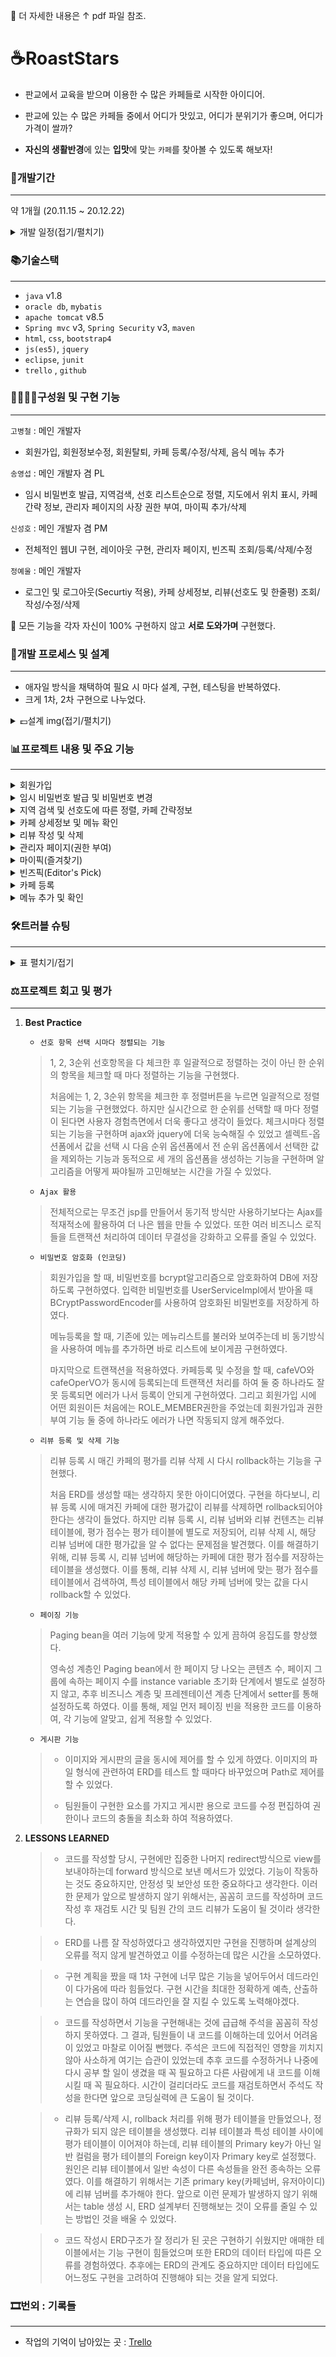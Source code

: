 🍳 더 자세한 내용은 ↑ pdf 파일 참조.





# ☕RoastStars

- 판교에서 교육을 받으며 이용한 수 많은 카페들로 시작한 아이디어.

- 판교에 있는 수 많은 카페들 중에서 어디가 맛있고, 어디가 분위기가 좋으며, 어디가 가격이 쌀까?
- **자신의 생활반경**에 있는 **입맛**에 맞는 `카페`를 찾아볼 수 있도록 해보자!





### 📆개발기간

---

약 1개월 (20.11.15 ~ 20.12.22)

<details>
<summary>개발 일정(접기/펼치기)</summary>
<div markdown="1">

- 초기 개발 일정 계획
![초기 개발 일정 계획](https://user-images.githubusercontent.com/68089565/108833785-aa152980-7610-11eb-9b8f-607865fdd9a3.png)

- 최종 개발 일정
![최종 개발 일정](https://user-images.githubusercontent.com/68089565/108833790-abdeed00-7610-11eb-8b4f-4150839d3b0d.png)

</div>
</details>





### 📚기술스택

----

- `java` v1.8 
-  `oracle db`, `mybatis`
-  `apache tomcat` v8.5
- `Spring mvc` v3, `Spring Security` v3, `maven`
- `html`, `css`, `bootstrap4`
-  `js(es5)`, `jquery`
- `eclipse`, `junit`
- `trello` , `github`





### 👨‍👩‍👦‍👦구성원 및 구현 기능

---

`고병철` : 메인 개발자

- 회원가입, 회원정보수정, 회원탈퇴, 카페 등록/수정/삭제, 음식 메뉴 추가

`송영섭` : 메인 개발자 겸 PL

- 임시 비밀번호 발급, 지역검색, 선호 리스트순으로 정렬, 지도에서 위치 표시, 카페 간략 정보, 관리자 페이지의 사장 권한 부여, 마이픽 추가/삭제

`신성호` : 메인 개발자 겸 PM

- 전체적인 웹UI 구현, 레이아웃 구현, 관리자 페이지, 빈즈픽 조회/등록/삭제/수정

`정예울` : 메인 개발자

- 로그인 및 로그아웃(Securtiy 적용), 카페 상세정보, 리뷰(선호도 및 한줄평) 조회/작성/수정/삭제



🎃 모든 기능을 각자 자신이 100% 구현하지 않고 **서로 도와가며** 구현했다.





### 📐개발 프로세스 및 설계

---

- 애자일 방식을 채택하여 필요 시 마다 설계, 구현, 테스팅을 반복하였다.
- 크게 1차, 2차 구현으로 나누었다.

<details>
<summary>💷설계 img(접기/펼치기)</summary>
<div markdown="1">

<details>
<summary>💶Usecase Diagram</summary>
<div markdown="1">

- 토의
> ![유즈케이스_1차](https://user-images.githubusercontent.com/68089565/108833872-c1ecad80-7610-11eb-9e11-c23ca772c3c7.jpg)

- 초기 UseCase Diagram
> 비회원
> ![1차_UserCaseDiagram_포폴용_비회원](https://user-images.githubusercontent.com/68089565/108833886-c4e79e00-7610-11eb-86a2-5d128085213d.jpg)

> 고객
> ![1차_UserCaseDiagram_포폴용_고객](https://user-images.githubusercontent.com/68089565/108833882-c3b67100-7610-11eb-9946-9bf60ea5eaee.jpg)

> 사장
> ![1차_UserCaseDiagram_포폴용_사장](https://user-images.githubusercontent.com/68089565/108833867-c1541700-7610-11eb-9dd6-2a993313ee6f.jpg)

> 관리자
> ![1차_UserCaseDiagram_포폴용_관리자](https://user-images.githubusercontent.com/68089565/108833884-c44f0780-7610-11eb-8f76-7ce4a28cfb1a.jpg)

- 최종 UseCase Diagram
> 비회원
> ![최종_UsecaseDiagram_비회원](https://user-images.githubusercontent.com/68089565/108833879-c31dda80-7610-11eb-8d65-79b594548d20.jpg)

> 고객
> ![최종_UsecaseDiagram_고객](https://user-images.githubusercontent.com/68089565/108833874-c2854400-7610-11eb-83b1-ef94ab095696.jpg)

> 사장
> ![최종_UsecaseDiagram_사장](https://user-images.githubusercontent.com/68089565/108833880-c3b67100-7610-11eb-9853-639f2a78ab0c.jpg)

> 관리자
> ![최종_UsecaseDiagram_관리자](https://user-images.githubusercontent.com/68089565/108833877-c31dda80-7610-11eb-88d1-031e9f3eec78.jpg)

</div>
</details>

<details>
<summary>💶ERD</summary>
<div markdown="1">

- 토의
> ![ERD_1차](https://user-images.githubusercontent.com/68089565/108834278-5820d380-7611-11eb-9b61-b8b6f0aa516d.jpg)

- 초기 논리 ERD
> ![1차_논리ERD](https://user-images.githubusercontent.com/68089565/108834290-5b1bc400-7611-11eb-809c-55583ea759af.jpeg)

- 초기 물리 ERD
> ![1차_물리ERD](https://user-images.githubusercontent.com/68089565/108834291-5bb45a80-7611-11eb-97d6-509a8f7646bf.jpeg)

- 최종 논리 ERD
> ![최종_논리ERD](https://user-images.githubusercontent.com/68089565/108834285-5a832d80-7611-11eb-9296-2d356dda3e40.jpeg)

- 최종 물리
> ![최종_물리ERD](https://user-images.githubusercontent.com/68089565/108834286-5a832d80-7611-11eb-9c57-b07142fde5cf.jpeg)

</div>
</details>

<details>
<summary>💶Class Diagram</summary>
<div markdown="1">

- 토의
> ![CD1](https://user-images.githubusercontent.com/68089565/108834449-8a323580-7611-11eb-9e12-31cec132157f.jpg)
> ![CD2](https://user-images.githubusercontent.com/68089565/108834454-8bfbf900-7611-11eb-9d01-5df6434f6c0a.jpg)

- 초기 Class Diagram
> ![1차 ClassDiagram](https://user-images.githubusercontent.com/68089565/108834509-9d450580-7611-11eb-85fc-a73695455f32.jpg)

- 최종 Class Diagram
> ![ClassDiagram](https://user-images.githubusercontent.com/68089565/108834515-9e763280-7611-11eb-9f6c-14f25e5e991e.jpg)

</div>
</details>

<details>
<summary>💶File List</summary>
<div markdown="1">

- 토의
> ![FileList](https://user-images.githubusercontent.com/68089565/108834545-a8983100-7611-11eb-8422-ea52c4a0dbef.jpg)

- 최종 File List
> ![최종 파일리스트1](https://user-images.githubusercontent.com/68089565/108834548-a9c95e00-7611-11eb-99a2-67753242793f.png)
> ![최종 파일리스트2](https://user-images.githubusercontent.com/68089565/108834551-aa61f480-7611-11eb-9aa0-6cf344f054e3.png)

</div>
</details>

<details>
<summary>💶레이아웃 및 UI 설계</summary>
<div markdown="1">

- UI 설계
> ![UI 설계](https://user-images.githubusercontent.com/68089565/108837430-96b88d00-7615-11eb-90a7-62a331517d78.jpeg)

- 초기 레이아웃
> ![초기화면1](https://user-images.githubusercontent.com/68089565/108838244-b9977100-7616-11eb-8777-9c4eddd44e69.png)
> ![초기화면2](https://user-images.githubusercontent.com/68089565/108838331-d6cc3f80-7616-11eb-896f-4e80f9940e82.png)
> ![초기화면3](https://user-images.githubusercontent.com/68089565/108838397-ee0b2d00-7616-11eb-8d3f-8aaeb840ccb5.png)
> ![초기화면4](https://user-images.githubusercontent.com/68089565/108838435-f8c5c200-7616-11eb-8f40-710fa09620a2.png)

- 최종 화면
> ![최종1](https://user-images.githubusercontent.com/68089565/108838493-0bd89200-7617-11eb-8320-04ebfa60c442.png)
> ![최종2](https://user-images.githubusercontent.com/68089565/108838588-30cd0500-7617-11eb-9040-399325088a0d.png)
> ![최종3](https://user-images.githubusercontent.com/68089565/108838629-417d7b00-7617-11eb-96bc-664ea6a88997.png)
> ![최종4](https://user-images.githubusercontent.com/68089565/108838669-4cd0a680-7617-11eb-9046-54b19682201d.png)

</div>
</details>


</div>
</details>





### 📊프로젝트 내용 및 주요 기능

---

<details>
<summary> 회원가입</summary>
<div markdown="1">

- 회원가입
> ![1 회원가입](https://github.com/LastCow9000/FinalPj_RoastStars/blob/main/img%20for%20readme/1.%ED%9A%8C%EC%9B%90%EA%B0%80%EC%9E%85.gif?raw=true)

- 사장/ 일반유저를 선택해서 가입해야 한다.(관리자에 의해 승인을 받아야 한다)
> ![2  사장회원가입](https://github.com/LastCow9000/FinalPj_RoastStars/blob/main/img%20for%20readme/2.%20%EC%82%AC%EC%9E%A5%ED%9A%8C%EC%9B%90%EA%B0%80%EC%9E%85.gif?raw=true)

</div>
</details>

<details>
<summary>임시 비밀번호 발급 및 비밀번호 변경</summary>
<div markdown="1">

- 임시 비밀번호 발급(아이디와 이름이 **일치**할 시 발급 가능하다) - 난수발생과 아스키코드를 이용
> ![3  임시 비번 발급](https://github.com/LastCow9000/FinalPj_RoastStars/blob/main/img%20for%20readme/3.%20%EC%9E%84%EC%8B%9C%20%EB%B9%84%EB%B2%88%20%EB%B0%9C%EA%B8%89.gif?raw=true)

- 비밀번호 변경
> ![3.5 비번변경](https://github.com/LastCow9000/FinalPj_RoastStars/blob/main/img%20for%20readme/3.5%20%EB%B9%84%EB%B2%88%EB%B3%80%EA%B2%BD.gif?raw=true)

</div>
</details>

<details>
<summary>지역 검색 및 선호도에 따른 정렬, 카페 간략정보 </summary>
<div markdown="1">

- 지역 검색 후 선호 항목(1, 2, 3순위)으로 지역 검색된 리스트가 **정렬**된다.(Ajax)
- 지도는 `카카오맵api`를 이용하였다.
> ![4 지역검색 및 카페 간략정보, 선호도 정렬, 지도](https://github.com/LastCow9000/FinalPj_RoastStars/blob/main/img%20for%20readme/4.%20%EC%A7%80%EC%97%AD%EA%B2%80%EC%83%89%20%EB%B0%8F%20%EC%B9%B4%ED%8E%98%20%EA%B0%84%EB%9E%B5%EC%A0%95%EB%B3%B4,%20%EC%84%A0%ED%98%B8%EB%8F%84%20%EC%A0%95%EB%A0%AC,%20%EC%A7%80%EB%8F%84.gif?raw=true)

</div>
</details>

<details>
<summary>카페 상세정보 및 메뉴 확인</summary>
<div markdown="1">

- 카페 간략정보, 마이픽 등의 경로를 통해 선택된 카페에 대한 상세정보와 메뉴를 볼 수 있다.
> ![5 카페 상세보기, 메뉴보기](https://github.com/LastCow9000/FinalPj_RoastStars/blob/main/img%20for%20readme/5.%20%EC%B9%B4%ED%8E%98%20%EC%83%81%EC%84%B8%EB%B3%B4%EA%B8%B0,%20%EB%A9%94%EB%89%B4%EB%B3%B4%EA%B8%B0.gif?raw=true)

</div>
</details>

<details>
<summary>리뷰 작성 및 삭제</summary>
<div markdown="1">

- 리뷰 작성 시, 특성값에 포인트로 평가하여, 카페 특성에 점수가 추가된다.(이 점수로 **선호도 정렬**)
- 본인이 작성한 리뷰만 삭제할 수 있다. 삭제하면 추가되었던 카페의 특성값이 다시 사라진다.
> ![6 리뷰작성 및 삭제](https://github.com/LastCow9000/FinalPj_RoastStars/blob/main/img%20for%20readme/6.%20%EB%A6%AC%EB%B7%B0%EC%9E%91%EC%84%B1%20%EB%B0%8F%20%EC%82%AD%EC%A0%9C.gif?raw=true)


</div>
</details>

<details>
<summary>관리자 페이지(권한 부여)</summary>
<div markdown="1">

- 관리자 전용 기능으로서 사장으로 회원 가입한 고객들의 정보를 확인하고 사장(매니저)**권한을 부여**할 수 있다.
> ![7 사장권한부여](https://github.com/LastCow9000/FinalPj_RoastStars/blob/main/img%20for%20readme/7.%20%EC%82%AC%EC%9E%A5%EA%B6%8C%ED%95%9C%EB%B6%80%EC%97%AC.gif?raw=true)

</div>
</details>

<details>
<summary>마이픽(즐겨찾기)</summary>
<div markdown="1">

- 카페 간략정보 or  상세정보에서 추가할 수 있다. **Ajax**로 구현하여  ☆을 클릭 시 실시간으로 추가, 제거된다.
> ![8 마이픽](https://github.com/LastCow9000/FinalPj_RoastStars/blob/main/img%20for%20readme/8.%20%EB%A7%88%EC%9D%B4%ED%94%BD.gif?raw=true)

</div>
</details>

<details>
<summary>빈즈픽(Editor's Pick)</summary>
<div markdown="1">

- 많은 카페들 중에서 홍보나 이벤트를 위해 에디터(관리자)가 직접 고른 카페의 정보를 전달하는 게시판
- 모든 유저(비회원 포함)가 볼 수 있으나, 수정/삭제는 **관리자만** 가능하다.
> ![9 빈즈픽](https://github.com/LastCow9000/FinalPj_RoastStars/blob/main/img%20for%20readme/9.%20%EB%B9%88%EC%A6%88%ED%94%BD.gif?raw=true)

</div>
</details>

<details>
<summary>카페 등록</summary>
<div markdown="1">

- 카페명은 10자 이내, 카페 설명은 200자 이내, 운영시간은 문자입력이 불가하고 36:70같이 시간은 24시 를 넘길 수 없으며 분은 60분을 넘을 수 없게 조건을 걸었다.
- 공휴일에도 운영을 하는 회원은 ‘운영함’에 체크를 하면 공휴일 등록폼이 **동적**으로 생성된다.
- 카페기본정보와 운영시간은 다른 테이블이므로 **트랜잭션**처리를 하였다.

> ![10 카페 등록](https://github.com/LastCow9000/FinalPj_RoastStars/blob/main/img%20for%20readme/10.%20%EC%B9%B4%ED%8E%98%20%EB%93%B1%EB%A1%9D.gif?raw=true)

</div>
</details>

<details>
<summary>메뉴 추가 및 확인</summary>
<div markdown="1">

- 가격은 최소 **100원 단위**로 설정했다.
> ![11 메뉴 추가 및 확인](https://github.com/LastCow9000/FinalPj_RoastStars/blob/main/img%20for%20readme/11%EB%A9%94%EB%89%B4%20%EC%B6%94%EA%B0%80%20%EB%B0%8F%20%ED%99%95%EC%9D%B8.gif?raw=true)

</div>
</details>


### 🛠트러블 슈팅

---

<details>
<summary>표 펼치기/접기</summary>
<div markdown="1">

| 이슈 내용                                                    | 해결 방안                                                    |
| :----------------------------------------------------------- | :----------------------------------------------------------- |
| 테이블 생성 도중, user라는 이름의 테이블을 생성할 수 없음을 발견했다. (에러명 : ORA-00903: invalid table name) | Oracle SQL 키워드명이어서 테이블명으로 사용할 수 없다. \|\| 이슈해결 방법: 테이블 명을 user -> rs_user로 변경했다. |
| MyBatis(mapper)에서 CafeVO와 UserVO를 JOIN하여 출력하는 과정에서, UserVO의 인스턴스 변수 중 'isEnabled' 내용이 제대로 반환되지 않음 | mapper.xml에서 <resultMap>내 <property>의 column명을 SQL 컬럼명이 아닌, VO의 인스턴스명으로 주었다. \|\| 이슈해결 방법: <result property>에서 column을 SQL 컬럼명으로 수정했다. 하지만 근본적으로 인스턴스 변수 명에 is로 시작하는 것은 좋지 않다는 것을 판단했다. 그래서 UserVO의 inEnabled 컬럼을 enabled로, rs_user 테이블의 is_enabled 컬럼을 enabled로 변경하였다. |
| 카페 정보 상세보기 페이지 구현 중, main.jsp에서 cafeDetail.jsp로 바로 이동하도록 링크("cafe-detail.do?cafeNo=9")를 걸어 경로설정을 해주었다. 그러나 링크를 클릭하면 "login-form.do" 명령어가 수행되어, loginForm.jsp로 이동하였다. | CafeController에서 cafe-detail.do 요청 시, 처리하는 메서드인 viewCafeDetail에 @Sercured("ROLE_MEMBER") 조건을 걸어주었기 때문이다. 이 조건으로 인해, 로그인이 되지 않은 상태로 cafe-detail.do 사용 시, 로그인 폼으로 자동으로 이동하였다. \|\| 해결 방법 : 누구나 접근 가능하도록 @Secure조건을 빼줬다. |
| 로그인 시도 중, 패스워드 불일치 에러가 발생했다.             | 회원가입 시, 회원가입 form에서 <input>비밀번호 와 비밀번호 확인 단계에서 name을 같은 값인 " password"로 주었다. 그 결과 비밀번호에 입력되는 값이 비밀번호와 비밀번호확인에 입력된 value값이 이중으로 들어가게 되었고 문제가 발생했다. \|\| 해결방법 : 회원가입 폼에서 패스워드 확인에 할당되어있는 name="password"를 제거하여, password에 한번만 값이 할당되도록 해주었다. |
| 페이지 이동 중 sql - invalid number 문제가 발생함. 그러나 sql 문제가 아니였음. jstl 틀린 것을 <!-- --> 주석으로 처리하여 발생함 | <%-- --%>이걸로 주석 처리해야함                              |
| 리뷰 리스트를 불러오기 위해, review 테이블과 cafe 테이블을 조인한 후, rnum를 부여하고, 이를 인라인 뷰로 이용해 다시 rs_user 테이블과 조인하는 과정에서 "ORA-00918: column ambiguously defined" 에러가 지속적으로 발생하였다. | 서브쿼리(인라인뷰)의 SELECT 문에서 review 테이블의 review_content 컬럼을 두 번 호출했기 때문이었다. 때문에 전체 쿼리문 실행 시, 인라인 뷰에 있는 두 개의 review_content 컬럼 중 어느 컬럼을 선택해야 할지 몰라 에러가 발생하였다 \|\| 이슈해결 방법: 서브쿼리(인라인뷰)의 SELECT문에서 review_content를 한 번만 기재하여 문제를 해결했다. |
| Error setting null for parameter #1 with JdbcType OTHER.이라는 오류메세지가 떴다. 카페등록은 되었지만 운영시간을 포함한 카페등록이 안됨 ->insert시 첫번째 컬럼에 null이 삽입되었다는 뜻 | registerCafe메소드에서 cafeNo를 registerCafeOperatingTimeForm메소드로 보내주었다. 그 다음 registerCafeOperatingTime메소드로 cafeNo를 보내주어야 하는데 받기만하고 registerCafeOperatingTimeForm.jsp에서 보내주는 코드를 작성하지 않았다. 솔직히 controller에서 자동으로 보내주기도 하는 줄 알았다. |
| Git Pull받고 Merge하는 과정에서 코드를 잘못 수정             | Merge하는 과정에서 잘못수정하여서 commit전으로 Rollback하려 했다. Reset -> Hard 기능으로 롤백을 하였다. 전날했던 코드가 다 삭제되어 다시 진행하였다. |
| SQL에서 Update로 멤버에서 매니저로 변경하려 했지만, 권한의 특성상 Insert를 사용해야 됨 사용 후에 권한을 올려주었던 아이디가 다시 검색이 됨 | 권한은 삭제가 아닌 추가임                       select count(*) from AUTHORITIES where username='sajang'//사용하여 카운트로 구별 |
| 리뷰 등록할 때, property table에 해당 cafe_no의 값이 update되어 영향을 주었다. 반대로 리뷰를 삭제할 때, property table에 영향을 주었던 값을 되돌려놔야한다. | 리뷰 작성 시, 입력된 각 특성에 대한 평가값에 대한 정보가 DB에 저장되어있지 않아서 삭제 시 그 전 특성 업데이트 값을 찾을 수 없다. \|\| 해결방법: 리뷰 작성 시, 리뷰 넘버에 맞는 특성값이 저장되는 테이블을 별도로 만들었다. 이를 통해 리뷰 작성할때 테이블에 입력되고, 삭제할 때 이 값을 찾아 카페에서 다시 update해서 삭제할 수 있었다. |
| header영역에 드롭다운으로 @Secured("ROLE_MANANGER")일 때, '카페 관리'를 이동하도록 했다. 그런데 드롭다운 클릭 후, 한번 이동하게 되면, 이동한 화면에서 다시 드롭다운 클릭이 먹지 않는다. (다시 홈으로 이동 후 이동해야 드롭다운 버튼이 활성화가 된다.) - 이 떄, F12를 눌러보니 aria-expanded= false 라는 내가 쓰지 않는 코드가 적혀있었다. | where username='sajang'//사용하여 카운트로 구별구글링을 통해 자바스크립트 영역에 jQuery로 선택자를 지정하여(드롭다운 버튼), 드롭다운 버튼 클릭 시 활성화되도록 하는 함수를 추가해주었다. |
| 이미지를 이용하여 등록 시 upload에는 저장이 안되고 저장이 톰켓에 저장이 됨 (만약 다른 컴도 된다면 개인 설정 문제 같음.) | copy되는 부분에서 file.getBytes()대신 uploadFile로 대체함 (파일을 업로드하기 위해, 컨트롤러를 거쳐 서버에 파일이 업로드 되고, 다시 워크스페이스에 이를 카피하는데, 이 과정에서 문제가 생겼다. 그래서 실제 업로드 된 was에 있는 이미지에 있는 이미지를 복제해서 워크스페이스에 붙여놓기로 해결했다.) |

</div>
</details>





### ⚖프로젝트 회고 및 평가

---

1. **Best Practice**

   - `선호 항목 선택 시마다 정렬되는 기능`

   >  1, 2, 3순위 선호항목을 다 체크한 후 일괄적으로 정렬하는 것이 아닌 한 순위의 항목을 체크할 때 마다 정렬하는 기능을 구현했다.
   >
   >  처음에는 1, 2, 3순위 항목을 체크한 후 정렬버튼을 누르면 일괄적으로 정렬되는 기능을 구현했었다. 하지만 실시간으로 한 순위를 선택할 때 마다 정렬이 된다면 사용자 경험측면에서 더욱 좋다고 생각이 들었다. 체크시마다 정렬되는 기능을 구현하며 ajax와  jquery에 더욱 능숙해질 수 있었고 셀렉트-옵션폼에서 값을 선택 시 다음 순위 옵션폼에서 전 순위 옵션폼에서 선택한 값을 제외하는 기능과 동적으로 세 개의 옵션폼을 생성하는 기능을 구현하며 알고리즘을 어떻게 짜야될까 고민해보는 시간을 가질 수 있었다.

   

   - `Ajax 활용`

   > 전체적으로는 무조건 jsp를 만들어서 동기적 방식만 사용하기보다는 Ajax를 적재적소에 활용하여 더 나은 웹을 만들 수 있었다. 또한 여러 비즈니스 로직들을 트랜잭션 처리하여 데이터 무결성을 강화하고 오류를 줄일 수 있었다.

   

   - `비밀번호 암호화 (인코딩)`

   >회원가입을 할 때, 비밀번호를 bcrypt알고리즘으로 암호화하여 DB에 저장하도록 구현하였다. 입력한 비밀번호를 UserServiceImpl에서 받아올 때 BCryptPasswordEncoder를 사용하여 암호화된 비밀번호를 저장하게 하였다.
   >
   >메뉴등록을 할 때, 기존에 있는 메뉴리스트를 불러와 보여주는데 비 동기방식을 사용하여 메뉴를 추가하면 바로 리스트에 보이게끔 구현하였다.
   >
   > 마지막으로 트랜잭션을 적용하였다. 카페등록 및 수정을 할 때, cafeVO와 cafeOperVO가 동시에 등록되는데 트랜잭션 처리를 하여 둘 중 하나라도 잘못 등록되면 에러가 나서 등록이 안되게 구현하였다. 그리고 회원가입 시에 어떤 회원이든 처음에는 ROLE_MEMBER권한을 주었는데 회원가입과 권한 부여 기능 둘 중에 하나라도 에러가 나면 작동되지 않게 해주었다.

   

   - `리뷰 등록 및 삭제 기능`

   > 리뷰 등록 시 매긴 카페의 평가를 리뷰 삭제 시 다시 rollback하는 기능을 구현했다.
   >
   >  처음 ERD를 생성할 때는 생각하지 못한 아이디어였다. 구현을 하다보니, 리뷰 등록 시에 매겨진 카페에 대한 평가값이 리뷰를 삭제하면 rollback되어야 한다는 생각이 들었다. 하지만 리뷰 등록 시, 리뷰 넘버와 리뷰 컨텐츠는 리뷰 테이블에, 평가 점수는 평가 테이블에 별도로 저장되어, 리뷰 삭제 시, 해당 리뷰 넘버에 대한 평가값을 알 수 없다는 문제점을 발견했다. 이를 해결하기 위해, 리뷰 등록 시, 리뷰 넘버에 해당하는 카페에 대한 평가 점수를 저장하는 테이블을 생성했다. 이를 통해, 리뷰 삭제 시, 리뷰 넘버에 맞는 평가 점수를 테이블에서 검색하여, 특성 테이블에서 해당 카페 넘버에 맞는 값을 다시 rollback할 수 있었다.

   

   - `페이징 기능`

   > Paging bean을 여러 기능에 맞게 적용할 수 있게 끔하여 응집도를 향상했다.
   >
   >  영속성 계층인 Paging bean에서 한 페이지 당 나오는 콘텐츠 수, 페이지 그룹에 속하는 페이지 수를 instance variable 초기화 단계에서 별도로 설정하지 않고, 추후 비즈니스 계층 및 프레젠테이션 계층 단계에서 setter를 통해 설정하도록 하였다. 이를 통해, 제일 먼저 페이징 빈을 적용한 코드를 이용하여, 각 기능에 알맞고, 쉽게 적용할 수 있었다. 

   

   - `게시판 기능`

   > - 이미지와 게시판의 글을 동시에 제어를 할 수 있게 하였다. 이미지의 파일 형식에 관련하여 ERD를 테스트 할 때마다 바꾸었으며 Path로 제어를 할 수 있었다. 
   >
   > - 팀원들이 구현한 요소를 가지고 게시판 용으로 코드를 수정 편집하여 권한이나 코드의 충돌을 최소화 하여 적용하였다.

   

2. **LESSONS LEARNED**

   > - 코드를 작성할 당시, 구현에만 집중한 나머지 redirect방식으로 view를 보내야하는데 forward 방식으로 보낸 메서드가 있었다. 기능이 작동하는 것도 중요하지만, 안정성 및 보안성 또한 중요하다고 생각한다. 이러한 문제가 앞으로 발생하지 않기 위해서는, 꼼꼼히 코드를 작성하며 코드 작성 후 재검토 시간 및 팀원 간의 코드 리뷰가 도움이 될 것이라 생각한다.

   > - ERD를 나름 잘 작성하였다고 생각하였지만 구현을 진행하며 설계상의 오류를 적지 않게 발견하였고 이를 수정하는데 많은 시간을 소모하였다. 

   > - 구현 계획을 짰을 때 1차 구현에 너무 많은 기능을 넣어두어서 데드라인이 다가옴에 따라 힘들었다. 구현 시간을 최대한 정확하게 예측, 산출하는 연습을 많이 하여 데드라인을 잘 지킬 수 있도록 노력해야겠다.

   > - 코드를 작성하면서 기능을 구현해내는 것에 급급해 주석을 꼼꼼히 작성하지 못하였다. 그 결과, 팀원들이 내 코드를 이해하는데 있어서 어려움이 있었고 마찰로 이어질 뻔했다. 주석은 코드에 직접적인 영향을 끼치지 않아 사소하게 여기는 습관이 있었는데 추후 코드를 수정하거나 나중에 다시 공부 할 일이 생겼을 때 꼭 필요하고 다른 사람에게 내 코드를 이해시킬 때 꼭 필요하다. 시간이 걸리더라도 코드를 재검토하면서 주석도 작성을 한다면 앞으로 코딩실력에 큰 도움이 될 것이다.

   > - 리뷰 등록/삭제 시, rollback 처리를 위해 평가 테이블을 만들었으나, 정규화가 되지 않은 테이블을 생성했다. 리뷰 테이블과 특성 테이블 사이에 평가 테이블이 이어져야 하는데, 리뷰 테이블의 Primary key가 아닌 일반 컬럼을 평가 테이블의 Foreign key이자 Primary key로 설정했다. 원인은 리뷰 테이블에서 일반 속성이 다른 속성들을 완전 종속하는 오류였다. 이를 해결하기 위해서는 기존 primary key(카페넘버, 유저아이디)에 리뷰 넘버를 추가해야 한다. 앞으로 이런 문제가 발생하지 않기 위해서는 table 생성 시, ERD 설계부터 진행해보는 것이 오류를 줄일 수 있는 방법인 것을 배울 수 있었다.

   > - 코드 작성시 ERD구조가 잘 정리가 된 곳은 구현하기 쉬웠지만 애매한 테이블에서는 기능 구현이 힘들었으며 또한 ERD의 데이터 타입에 따른 오류를 경험하였다. 추후에는 ERD의 관계도 중요하지만 데이터 타입에도 어느정도 구현을 고려하여 진행해야 되는 것을 알게 되었다.






### 🎞번외 : 기록들

----

- 작업의 기억이 남아있는 곳 : [Trello](https://trello.com/b/fMGKsYuT/roast-stars-project)





